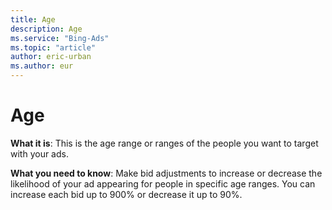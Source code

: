 ```yaml
---
title: Age
description: Age
ms.service: "Bing-Ads"
ms.topic: "article"
author: eric-urban
ms.author: eur
---
```


# Age

**What it is**: This is the age range or ranges of the people you want to target with your ads.

**What you need to know**: Make bid adjustments to increase or decrease the likelihood of your ad appearing for people in specific age ranges. You can increase each bid up to 900% or decrease it up to 90%.


